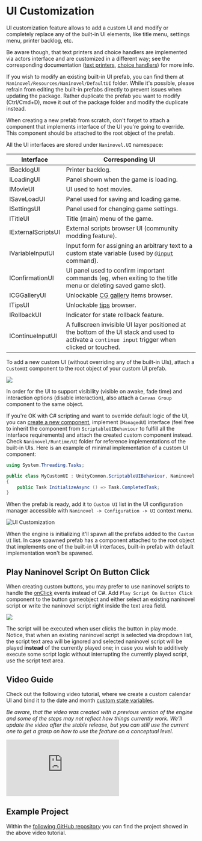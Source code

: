# UI Customization

UI customization feature allows to add a custom UI and modify or completely replace any of the built-in UI elements, like title menu, settings menu, printer backlog, etc.

Be aware though, that text printers and choice handlers are implemented via actors interface and are customized in a different way; see the corresponding documentation ([text printers](/guide/text-printers.md), [choice handlers](/guide/choices.md)) for more info.

If you wish to modify an existing built-in UI prefab, you can find them at `Naninovel/Resources/Naninovel/DefaultUI` folder. While it's possible, please refrain from editing the built-in prefabs directly to prevent issues when updating the package. Rather duplicate the prefab you want to modify (Ctrl/Cmd+D), move it out of the package folder and modify the duplicate instead. 

When creating a new prefab from scratch, don't forget to attach a component that implements interface of the UI you're going to override. This component should be attached to the root object of the prefab.

All the UI interfaces are stored under `Naninovel.UI` namespace:

Interface | Corresponding UI
--- | ---
IBacklogUI | Printer backlog.
ILoadingUI | Panel shown when the game is loading.
IMovieUI | UI used to host movies.
ISaveLoadUI | Panel used for saving and loading game.
ISettingsUI | Panel used for changing game settings.
ITitleUI | Title (main) menu of the game.
IExternalScriptsUI | External scripts browser UI (community modding feature).
IVariableInputUI | Input form for assigning an arbitrary text to a custom state variable (used by [`@input`](/api/#input) command).
IConfirmationUI | UI panel used to confirm important commands (eg, when exiting to the title menu or deleting saved game slot).
ICGGalleryUI | Unlockable [CG gallery](/guide/unlockable-items.md#cg-gallery) items browser.
ITipsUI | Unlockable [tips](/guide/unlockable-items.md#tips) browser.
IRollbackUI | Indicator for state rollback feature.
IContinueInputUI | A fullscreen invisible UI layer positioned at the bottom of the UI stack and used to activate a `continue input` trigger when clicked or touched.

To add a new custom UI (without overriding any of the built-in UIs), attach a `CustomUI` component to the root object of your custom UI prefab.

![](https://i.gyazo.com/e8f6f38a4e920d65443b7d0403d42b48.png)

In order for the UI to support visibility (visible on awake, fade time) and interaction options (disable interaction), also attach a `Canvas Group` component to the same object.

If you're OK with C# scripting and want to override default logic of the UI, you can [create a new component](https://docs.unity3d.com/Manual/CreatingAndUsingScripts), implement `IManagedUI` interface (feel free to inherit the component from `ScriptableUIBehaviour` to fulfill all the interface requirements) and attach the created custom component instead. Check `Naninovel/Runtime/UI` folder for reference implementations of the built-in UIs. Here is an example of minimal implementation of a custom UI component:

```csharp
using System.Threading.Tasks;

public class MyCustomUI : UnityCommon.ScriptableUIBehaviour, Naninovel.UI.IManagedUI
{
    public Task InitializeAsync () => Task.CompletedTask;
}
```

When the prefab is ready, add it to `Custom UI` list in the UI configuration manager accessible with `Naninovel -> Configuration -> UI` context menu.

![UI Customization](https://i.gyazo.com/ac4f04b492d7559c7991a8c2720c08e1.png)

When the engine is initializing it'll spawn all the prefabs added to the `Custom UI` list. In case spawned prefab has a component attached to the root object that implements one of the built-in UI interfaces, built-in prefab with default implementation won't be spawned.

## Play Naninovel Script On Button Click

When creating custom buttons, you may prefer to use naninovel scripts to handle the [onClick](https://docs.unity3d.com/ScriptReference/UI.Button-onClick.html) events instead of C#. Add `Play Script On Button Click` component to the button gameobject and either select an existing naninovel script or write the naninovel script right inside the text area field.

![](https://i.gyazo.com/8c8a0f210a26afcf43465aa71f59e318.png)

The script will be executed when user clicks the button in play mode. Notice, that when an existing naninovel script is selected via dropdown list, the script text area will be ignored and selected naninovel script will be played **instead** of the currently played one; in case you wish to additively execute some script logic without interrupting the currently played script, use the script text area.

## Video Guide

Check out the following video tutorial, where we create a custom calendar UI and bind it to the date and month [custom state variables](/api/#set).

*Be aware, that the video was created with a previous version of the engine and some of the steps may not reflect how things currently work. We'll update the video after the stable release, but you can still use the current one to get a grasp on how to use the feature on a conceptual level.*

<div class="video-container">
    <iframe src="https://www.youtube-nocookie.com/embed/jto4Ld-iP7M" frameborder="0" allow="accelerometer; autoplay; encrypted-media; gyroscope; picture-in-picture" allowfullscreen></iframe>
</div>

## Example Project

Within the [following GitHub repository](https://github.com/Elringus/NaninovelCustomUIExample) you can find the project showed in the above video tutorial.